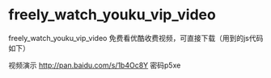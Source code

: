 # freely_watch_youku_vip_video
freely_watch_youku_vip_video  免费看优酷收费视频，可直接下载（用到的js代码如下）


视频演示
http://pan.baidu.com/s/1b4Oc8Y
密码p5xe